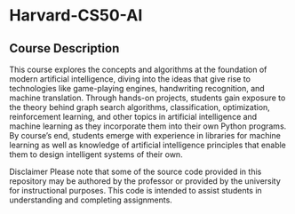 # Harvard-CS50-AI

## Course Description
This course explores the concepts and algorithms at the foundation of modern artificial intelligence, diving into the ideas that give rise to technologies like game-playing engines, handwriting recognition, and machine translation. Through hands-on projects, students gain exposure to the theory behind graph search algorithms, classification, optimization, reinforcement learning, and other topics in artificial intelligence and machine learning as they incorporate them into their own Python programs. By course’s end, students emerge with experience in libraries for machine learning as well as knowledge of artificial intelligence principles that enable them to design intelligent systems of their own.

Disclaimer
Please note that some of the source code provided in this repository may be authored by the professor or provided by the university for instructional purposes. This code is intended to assist students in understanding and completing assignments.
